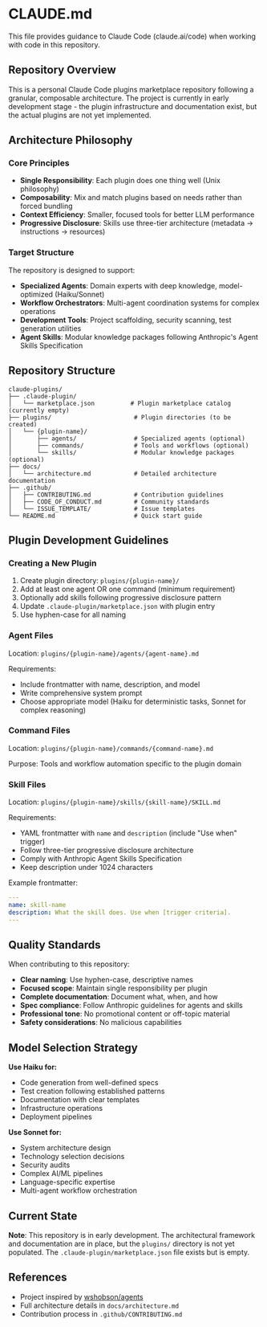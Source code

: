 # CLAUDE.md

This file provides guidance to Claude Code (claude.ai/code) when working with code in this repository.

## Repository Overview

This is a personal Claude Code plugins marketplace repository following a granular, composable architecture. The project is currently in early development stage - the plugin infrastructure and documentation exist, but the actual plugins are not yet implemented.

## Architecture Philosophy

### Core Principles

- **Single Responsibility**: Each plugin does one thing well (Unix philosophy)
- **Composability**: Mix and match plugins based on needs rather than forced bundling
- **Context Efficiency**: Smaller, focused tools for better LLM performance
- **Progressive Disclosure**: Skills use three-tier architecture (metadata → instructions → resources)

### Target Structure

The repository is designed to support:

- **Specialized Agents**: Domain experts with deep knowledge, model-optimized (Haiku/Sonnet)
- **Workflow Orchestrators**: Multi-agent coordination systems for complex operations
- **Development Tools**: Project scaffolding, security scanning, test generation utilities
- **Agent Skills**: Modular knowledge packages following Anthropic's Agent Skills Specification

## Repository Structure

```
claude-plugins/
├── .claude-plugin/
│   └── marketplace.json          # Plugin marketplace catalog (currently empty)
├── plugins/                       # Plugin directories (to be created)
│   └── {plugin-name}/
│       ├── agents/                # Specialized agents (optional)
│       ├── commands/              # Tools and workflows (optional)
│       └── skills/                # Modular knowledge packages (optional)
├── docs/
│   └── architecture.md            # Detailed architecture documentation
├── .github/
│   ├── CONTRIBUTING.md            # Contribution guidelines
│   ├── CODE_OF_CONDUCT.md         # Community standards
│   └── ISSUE_TEMPLATE/            # Issue templates
└── README.md                      # Quick start guide
```

## Plugin Development Guidelines

### Creating a New Plugin

1. Create plugin directory: `plugins/{plugin-name}/`
2. Add at least one agent OR one command (minimum requirement)
3. Optionally add skills following progressive disclosure pattern
4. Update `.claude-plugin/marketplace.json` with plugin entry
5. Use hyphen-case for all naming

### Agent Files

Location: `plugins/{plugin-name}/agents/{agent-name}.md`

Requirements:

- Include frontmatter with name, description, and model
- Write comprehensive system prompt
- Choose appropriate model (Haiku for deterministic tasks, Sonnet for complex reasoning)

### Command Files

Location: `plugins/{plugin-name}/commands/{command-name}.md`

Purpose: Tools and workflow automation specific to the plugin domain

### Skill Files

Location: `plugins/{plugin-name}/skills/{skill-name}/SKILL.md`

Requirements:

- YAML frontmatter with `name` and `description` (include "Use when" trigger)
- Follow three-tier progressive disclosure architecture
- Comply with Anthropic Agent Skills Specification
- Keep description under 1024 characters

Example frontmatter:

```yaml
---
name: skill-name
description: What the skill does. Use when [trigger criteria].
---
```

## Quality Standards

When contributing to this repository:

- **Clear naming**: Use hyphen-case, descriptive names
- **Focused scope**: Maintain single responsibility per plugin
- **Complete documentation**: Document what, when, and how
- **Spec compliance**: Follow Anthropic guidelines for agents and skills
- **Professional tone**: No promotional content or off-topic material
- **Safety considerations**: No malicious capabilities

## Model Selection Strategy

**Use Haiku for:**

- Code generation from well-defined specs
- Test creation following established patterns
- Documentation with clear templates
- Infrastructure operations
- Deployment pipelines

**Use Sonnet for:**

- System architecture design
- Technology selection decisions
- Security audits
- Complex AI/ML pipelines
- Language-specific expertise
- Multi-agent workflow orchestration

## Current State

**Note**: This repository is in early development. The architectural framework and documentation are in place, but the `plugins/` directory is not yet populated. The `.claude-plugin/marketplace.json` file exists but is empty.

## References

- Project inspired by [wshobson/agents](https://github.com/wshobson/agents)
- Full architecture details in `docs/architecture.md`
- Contribution process in `.github/CONTRIBUTING.md`
